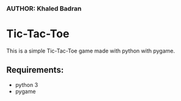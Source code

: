 
### AUTHOR: Khaled Badran


# Tic-Tac-Toe

This is a simple Tic-Tac-Toe game made with python with pygame.<br>


## Requirements:

- python 3
- pygame
